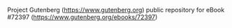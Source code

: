 Project Gutenberg (https://www.gutenberg.org) public repository
for eBook #72397 (https://www.gutenberg.org/ebooks/72397)
